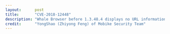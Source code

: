 ```yaml
---
layout:      post
title:       "CVE-2018-12448"
description: "Whale Browser before 1.3.48.4 displays no URL information but only a title of a web page on the browser's address bar when visiting a non-http page, which allows an attacker to display a malicious web page with a fake domain name."
credit:      "YongShao (Zhiyong Feng) of Mobike Security Team"
---
```

